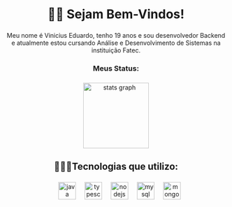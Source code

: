 <h1 align="center">👋🏻 Sejam Bem-Vindos!</h1>

###

<p align="center">Meu nome é Vinicius Eduardo, tenho 19 anos e sou desenvolvedor Backend e atualmente estou cursando Análise e Desenvolvimento de Sistemas na instituição Fatec.</p>

###

<h3 align="center">Meus Status:</h3>

###

<div align="center">
  <img src="https://github-readme-stats.vercel.app/api?username=Vinidevkz&hide_title=false&hide_rank=false&show_icons=true&include_all_commits=true&count_private=true&disable_animations=false&theme=tokyonight&locale=en&hide_border=false&order=1" height="150" alt="stats graph"  />
</div>

###

<p align="left"></p>

###

<h2 align="center">👨🏻‍💻Tecnologias que utilizo:</h2>

###

<div align="center">
  <img width="12" />
  <img src="https://cdn.jsdelivr.net/gh/devicons/devicon/icons/java/java-original.svg" height="40" alt="java logo"  />
  <img width="12" />
  <img src="https://cdn.jsdelivr.net/gh/devicons/devicon/icons/typescript/typescript-original.svg" height="40" alt="typescript logo"  />
  <img width="12" />
  <img src="https://cdn.jsdelivr.net/gh/devicons/devicon/icons/nodejs/nodejs-original.svg" height="40" alt="nodejs logo"  />
  <img width="12" />
  <img src="https://cdn.jsdelivr.net/gh/devicons/devicon/icons/mysql/mysql-original.svg" height="40" alt="mysql logo"  />
  <img width="12" />
  <img src="https://cdn.jsdelivr.net/gh/devicons/devicon/icons/mongodb/mongodb-original.svg" height="40" alt="mongodb logo"  />
</div>

###
